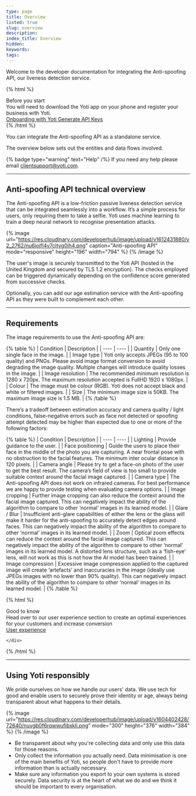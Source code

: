 ```yaml
---
type: page
title: Overview
listed: true
slug: overview
description: 
index_title: Overview
hidden: 
keywords: 
tags: 
---
```


Welcome to the developer documentation for integrating the Anti-spoofing API, our liveness detection service.

{% html %}
<div class="alert-BYS">
   <div class="alert-title" id="BYS">
      Before you start
   </div>
   <div class="alert-text" >
      You will need to download the Yoti app on your phone and register your business with Yoti.
   </div>
   <div class="alert-links"> 
      <a  target="_self" href="https://developers.yoti.com/yoti/getting-started"> Onboarding with Yoti </a>
      <a  target="_self" href="https://developers.yoti.com/yoti/production-keys"> Generate API Keys </a> 
   </div>
</div>
{% /html %}

You can integrate the Anti-spoofing API as a standalone service.

The overview below sets out the entities and data flows involved. 

{% badge type="warning" text="Help" /%} If you need any help please email [clientsupport@yoti.com](mailto:clientsupport@yoti.com).

---

## Anti-spoofing API technical overview

The Anti-spoofing API is a low-friction passive liveness detection service that can be integrated seamlessly into a workflow. It’s a simple process for users, only requiring them to take a selfie. Yoti uses machine learning to train a deep neural network to recognise presentation attacks.

{% image url="https://res.cloudinary.com/developerhub/image/upload/v1612431880/v2_2762/nu6iojfl4v7cltyg0ih4.png" caption="Anti-spoofing API" mode="responsive" height="196" width="794" %}
{% /image %}

The user's image is securely transmitted to the Yoti API (hosted in the United Kingdom and secured by TLS 1.2 encryption). The checks employed can be triggered dynamically depending on the confidence score generated from successive checks.

Optionally, you can add our age estimation service with the Anti-spoofing API as they were built to complement each other.

---

## Requirements

The image requirements to use the Anti-spoofing API are:

{% table %}
| Condition | Description | 
| ---- | ---- | 
| Quantity | Only one single face in the image. | 
| Image type | Yoti only accepts JPEGs (95 to 100 quality) and PNGs. Please avoid image format conversion to avoid degrading the image quality. Multiple changes will introduce quality losses in the image. | 
| Image resolution | The recommended minimum resolution is 1280 x 720px. The maximum resolution accepted is FullHD 1920 x 1080px. | 
| Colour | The image must be colour (RGB). Yoti does not accept black and white or filtered images. | 
| Size | The minimum image size is 50KB. The maximum image size is 1.5 MB. | 
{% /table %}

There’s a tradeoff between estimation accuracy and camera quality / light conditions, false-negative errors such as face not detected or spoofing attempt detected may be higher than expected due to one or more of the following factors:

{% table %}
| Condition | Description | 
| ---- | ---- | 
| Lighting | Provide guidance to the user. | 
| Face positioning | Guide the users to place their face in the middle of the photo you are capturing. A near frontal pose with no obstruction to the facial features. The minimum inter ocular distance is 120 pixels. | 
| Camera angle | Please try to get a face-on photo of the user to get the best result. The camera’s field of view is too small to provide suitable context around the facial image captured. | 
| Camera type | The Anti-spoofing API does not work on infrared cameras. For best performance we are happy to provide testing when evaluating camera options. | 
| Image cropping | Further image cropping can also reduce the context around the facial image captured. This can negatively impact the ability of the algorithm to compare to other ‘normal’ images in its learned model. | 
| Glare / Blur | Insufficient anti-glare capabilities of either the lens or the glass will make it harder for the anti-spoofing to accurately detect edges around faces. This can negatively impact the ability of the algorithm to compare to other ‘normal’ images in its learned model. | 
| Zoom | Optical zoom effects can reduce the context around the facial image captured. This can negatively impact the ability of the algorithm to compare to other ‘normal’ images in its learned model. A distorted lens structure, such as a ‘fish-eye’ lens, will not work as this is not how the AI model has been trained. | 
| Image compression | Excessive image compression applied to the captured image will create ‘artefacts’ and inaccuracies in the image (ideally use JPEGs images with no lower than 90% quality). This can negatively impact the ability of the algorithm to compare to other ‘normal’ images in its learned model. | 
{% /table %}

{% html %}
<div class="alert-GTK">
    <div class="alert-title" id="GTK">
        Good to know
    </div>
    <div class="alert-text">
Head over to our user experience section to create an optimal experiences for your customers and increase conversion  </div>
    <div class="alert-links"> 
       <a href="https://developers.yoti.com/anti-spoofing/user-experience">User experience</a>

    </div>
</div>
{% /html %}

---

## Using Yoti responsibly

We pride ourselves on how we handle our users' data. We use tech for good and enable users to securely prove their identity or age, always being transparent about what happens to their details.

{% image url="https://res.cloudinary.com/developerhub/image/upload/v1604402428/72640/nuvgb0f6rqwwufibxklj.png" mode="300" height="376" width="384" %}
{% /image %}

- Be transparent about why you're collecting data and only use this data for those reasons.
- Only collect the information you actually need. Data minimisation is one of the main benefits of Yoti, so people don't have to provide more information than is actually necessary.
- Make sure any information you export to your own systems is stored securely. Data security is at the heart of what we do and we think it should be important to every organisation.